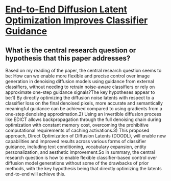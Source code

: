 # [End-to-End Diffusion Latent Optimization Improves Classifier Guidance](https://arxiv.org/abs/2303.13703)

## What is the central research question or hypothesis that this paper addresses?

Based on my reading of the paper, the central research question seems to be: How can we enable more flexible and precise control over image generation in denoising diffusion models using guidance from external classifiers, without needing to retrain noise-aware classifiers or rely on approximate one-step guidance signals?The key hypotheses appear to be:1) By directly optimizing the diffusion noise latents with respect to a classifier loss on the final denoised pixels, more accurate and semantically meaningful guidance can be achieved compared to using gradients from a one-step denoising approximation.2) Using an invertible diffusion process like EDICT allows backpropagation through the full denoising chain during optimization with constant memory cost, overcoming the prohibitive computational requirements of caching activations.3) This proposed approach, Direct Optimization of Diffusion Latents (DOODL), will enable new capabilities and improved results across various forms of classifier guidance, including text conditioning, vocabulary expansion, entity personalization, and aesthetic improvement.So in summary, the central research question is how to enable flexible classifier-based control over diffusion model generations without some of the drawbacks of prior methods, with the key hypothesis being that directly optimizing the latents end-to-end will achieve this.

